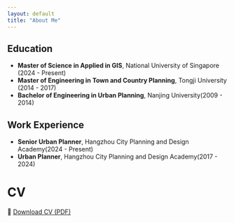 ```yaml
---
layout: default
title: "About Me"
---
```


  
## Education
- **Master of Science in Applied in GIS**, National University of Singapore (2024 - Present)
- **Master of Engineering in Town and Country Planning**, Tongji University (2014 - 2017)
- **Bachelor of Engineering in Urban Planning**, Nanjing University(2009 - 2014)

## Work Experience
- **Senior Urban Planner**, Hangzhou City Planning and Design Academy(2024 - Present)
- **Urban Planner**, Hangzhou City Planning and Design Academy(2017 - 2024)

# CV
📄 [Download CV (PDF)](/assets/cv.pdf)

